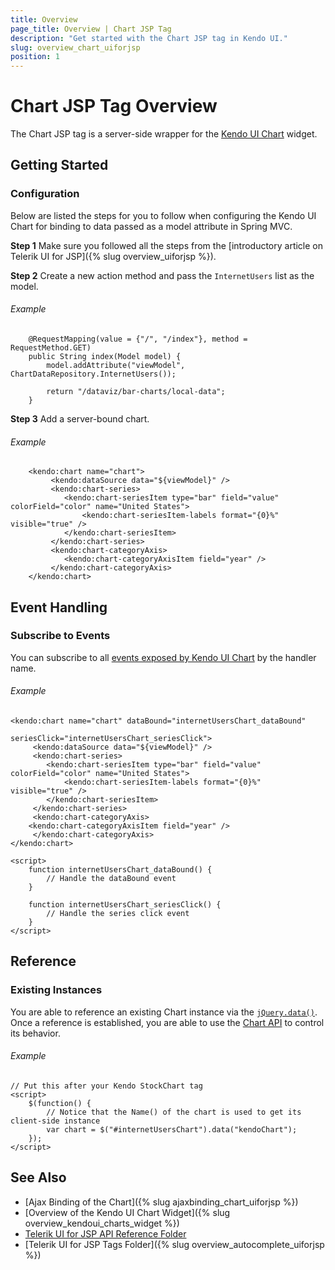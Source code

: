 ```yaml
---
title: Overview
page_title: Overview | Chart JSP Tag
description: "Get started with the Chart JSP tag in Kendo UI."
slug: overview_chart_uiforjsp
position: 1
---
```


# Chart JSP Tag Overview

The Chart JSP tag is a server-side wrapper for the [Kendo UI Chart](/api/javascript/dataviz/ui/chart) widget.

## Getting Started

### Configuration

Below are listed the steps for you to follow when configuring the Kendo UI Chart for binding to data passed as a model attribute in Spring MVC.

**Step 1** Make sure you followed all the steps from the [introductory article on Telerik UI for JSP]({% slug overview_uiforjsp %}).

**Step 2** Create a new action method and pass the `InternetUsers` list as the model.

###### Example

    	@RequestMapping(value = {"/", "/index"}, method = RequestMethod.GET)
	    public String index(Model model) {
	        model.addAttribute("viewModel", ChartDataRepository.InternetUsers());

	        return "/dataviz/bar-charts/local-data";
	    }

**Step 3** Add a server-bound chart.

###### Example

		<kendo:chart name="chart">
			 <kendo:dataSource data="${viewModel}" />
			 <kendo:chart-series>
			 	<kendo:chart-seriesItem type="bar" field="value" colorField="color" name="United States">
			 		<kendo:chart-seriesItem-labels format="{0}%" visible="true" />
			 	</kendo:chart-seriesItem>
			 </kendo:chart-series>
			 <kendo:chart-categoryAxis>
			 	<kendo:chart-categoryAxisItem field="year" />
			 </kendo:chart-categoryAxis>
		</kendo:chart>

## Event Handling

### Subscribe to Events

You can subscribe to all [events exposed by Kendo UI Chart](/api/javascript/dataviz/ui/chart#events) by the handler name.

###### Example

	<kendo:chart name="chart" dataBound="internetUsersChart_dataBound"
							  seriesClick="internetUsersChart_seriesClick">
		 <kendo:dataSource data="${viewModel}" />
		 <kendo:chart-series>
		 	<kendo:chart-seriesItem type="bar" field="value" colorField="color" name="United States">
		 		<kendo:chart-seriesItem-labels format="{0}%" visible="true" />
		 	</kendo:chart-seriesItem>
		 </kendo:chart-series>
		 <kendo:chart-categoryAxis>
 	 	<kendo:chart-categoryAxisItem field="year" />
		 </kendo:chart-categoryAxis>
	</kendo:chart>

    <script>
        function internetUsersChart_dataBound() {
            // Handle the dataBound event
        }

        function internetUsersChart_seriesClick() {
            // Handle the series click event
        }
    </script>

## Reference

### Existing Instances

You are able to reference an existing Chart instance via the [`jQuery.data()`](http://api.jquery.com/jQuery.data/). Once a reference is established, you are able to use the [Chart API](/api/javascript/dataviz/ui/chart#methods) to control its behavior.

###### Example

    // Put this after your Kendo StockChart tag
    <script>
        $(function() {
            // Notice that the Name() of the chart is used to get its client-side instance
            var chart = $("#internetUsersChart").data("kendoChart");
        });
    </script>

## See Also

* [Ajax Binding of the Chart]({% slug ajaxbinding_chart_uiforjsp %})
* [Overview of the Kendo UI Chart Widget]({% slug overview_kendoui_charts_widget %})
* [Telerik UI for JSP API Reference Folder](/api/jsp/autocomplete/animation)
* [Telerik UI for JSP Tags Folder]({% slug overview_autocomplete_uiforjsp %})
